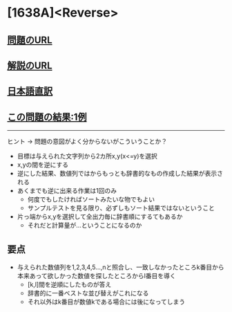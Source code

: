 # \[1638A\]\<Reverse\>

## [問題のURL](https://codeforces.com/problemset/problem/1638/A)

## [解説のURL](https://codeforces.com/blog/entry/99942)

## [日本語直訳](https://akimovich.hateblo.jp/entry/2022/03/06/154655)
## [この問題の結果:1例](https://codeforces.com/contest/1638/submission/146364017)

<!---- 「問題の結果の見方」
 PROBLEMS→問題番号一覧→回答者数→accepted＋言語をセレクトする 
 ---->

-----
ヒント → 問題の意図がよく分からないがこういうことか？

+ 目標は与えられた文字列から2カ所x,y(x<=y)を選択
+ x,yの間を逆にする
+ 逆にした結果、数値列ではからもっとも辞書的なもの作成した結果が表示される
+ あくまでも逆に出来る作業は1回のみ
    + 何度でもしたければソートみたいな物でもよい
    + サンプルテストを見る限り、必ずしもソート結果ではないということ
+ 片っ端からx,yを選択して全出力毎に辞書順にするてもあるか
    + それだと計算量が…ということになるのか

## 要点

+ 与えられた数値列を1,2,3,4,5...,nと照合し、一致しなかったところk番目から本来あって欲しかった数値を探したところからl番目を導く
    + \[k,l\]間を逆順にしたものが答え
    + 辞書的に一番ベストな並び替えがこれになる
    + それ以外はk番目が数値kである場合には後になってしまう

